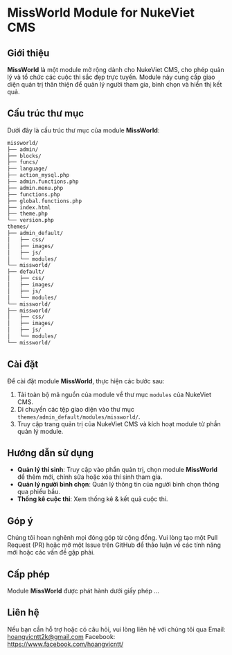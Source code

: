 # MissWorld Module for NukeViet CMS

## Giới thiệu
**MissWorld** là một module mở rộng dành cho NukeViet CMS, cho phép quản lý và tổ chức các cuộc thi sắc đẹp trực tuyến. Module này cung cấp giao diện quản trị thân thiện để quản lý người tham gia, bình chọn và hiển thị kết quả.

## Cấu trúc thư mục
Dưới đây là cấu trúc thư mục của module **MissWorld**:

```markdown
missworld/
├── admin/
├── blocks/
├── funcs/
├── language/
├── action_mysql.php
├── admin.functions.php
├── admin.menu.php
├── functions.php
├── global.functions.php
├── index.html
├── theme.php
└── version.php
themes/
├── admin_default/
│   ├── css/
│   ├── images/
│   ├── js/
│   └── modules/
└── missworld/
├── default/
│   ├── css/
│   ├── images/
│   ├── js/
│   └── modules/
└── missworld/
├── missworld/
│   ├── css/
│   ├── images/
│   ├── js/
│   └── modules/
└── missworld/
```

## Cài đặt
Để cài đặt module **MissWorld**, thực hiện các bước sau:

1. Tải toàn bộ mã nguồn của module về thư mục `modules` của NukeViet CMS.
2. Di chuyển các tệp giao diện vào thư mục `themes/admin_default/modules/missworld/`.
3. Truy cập trang quản trị của NukeViet CMS và kích hoạt module từ phần quản lý module.

## Hướng dẫn sử dụng
- **Quản lý thí sinh**: Truy cập vào phần quản trị, chọn module **MissWorld** để thêm mới, chỉnh sửa hoặc xóa thí sinh tham gia.
- **Quản lý người bình chọn**: Quản lý thông tin của người bình chọn thông qua phiếu bầu.
- **Thống kê cuộc thi**: Xem thống kê & kết quả cuộc thi.

## Góp ý
Chúng tôi hoan nghênh mọi đóng góp từ cộng đồng. Vui lòng tạo một Pull Request (PR) hoặc mở một Issue trên GitHub để thảo luận về các tính năng mới hoặc các vấn đề gặp phải.

## Cấp phép
Module **MissWorld** được phát hành dưới giấy phép ...

## Liên hệ
Nếu bạn cần hỗ trợ hoặc có câu hỏi, vui lòng liên hệ với chúng tôi qua 
Email: hoangvicntt2k@gmail.com
Facebook: https://www.facebook.com/hoangvicntt/

